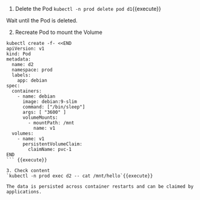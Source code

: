 1. Delete the Pod
`kubectl -n prod delete pod d1`{{execute}}

Wait until the Pod is deleted.

2. Recreate Pod to mount the Volume
```
kubectl create -f- <<END
apiVersion: v1
kind: Pod
metadata:
  name: d2
  namespace: prod
  labels:
    app: debian
spec:
  containers:
    - name: debian
      image: debian:9-slim
      command: ["/bin/sleep"]
      args: [ "3600" ]
      volumeMounts:
        - mountPath: /mnt
          name: v1
  volumes:
    - name: v1
      persistentVolumeClaim:
        claimName: pvc-1
END
``` {{execute}}

3. Check content
`kubectl -n prod exec d2 -- cat /mnt/hello`{{execute}}

The data is persisted across container restarts and can be claimed by
applications.
